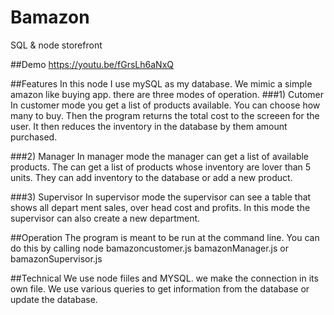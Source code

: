 # Bamazon
SQL &amp; node storefront

##Demo
https://youtu.be/fGrsLh6aNxQ

##Features
In this node I use mySQL as my database. We mimic a simple amazon like buying app.
there are three modes of operation. 
###1) Cutomer
In customer mode you get a list of products available. You can choose how many to buy. Then the program returns the total cost to the screeen for the user. It then reduces the inventory in the database by them amount purchased.

###2) Manager
In manager mode the manager can get a list of available products. The can get a list of products whose inventory are lover than 5 units. They can add inventory to the database or add a new product.

###3) Supervisor
In supervisor mode the supervisor can see a table that shows all depart ment sales, over head cost and profits.
In this mode the supervisor can also create a new department.

##Operation 
The program is meant to be run at the command line. You can do this by calling node bamazoncustomer.js bamazonManager.js or bamazonSupervisor.js

##Technical
We use node fiiles and MYSQL. we make the connection in its own file. We use various queries to get information from the database or update the database.